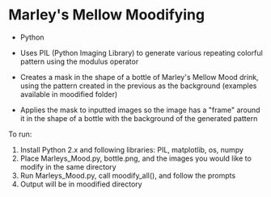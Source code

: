 # Marley's Mellow Moodifying

* Python

* Uses PIL (Python Imaging Library) to generate various repeating colorful pattern using the modulus operator

* Creates a mask in the shape of a bottle of Marley's Mellow Mood drink, using the pattern created in the previous as the background (examples available in moodified folder)

* Applies the mask to inputted images so the image has a "frame" around it in the shape of a bottle with the background of the generated pattern

To run:
1. Install Python 2.x and following libraries: PIL, matplotlib, os, numpy
2. Place Marleys_Mood.py, bottle.png, and the images you would like to modify in the same directory
3. Run Marleys_Mood.py, call moodify_all(), and follow the prompts
4. Output will be in moodified directory